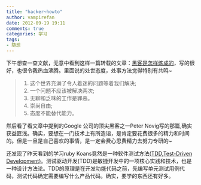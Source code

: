 ```yaml
---
title: "hacker~howto"
author: vampirefan
date: 2012-09-19 19:11
comments: true
categories: 学习
tags:
- 随想
---
```


下午想查一查文献，无意中看到这样一篇转载的文章：[黑客是怎样炼成的](http://my.oschina.net/qichang/blog?disp=2)，写的很好，也很令我热血沸腾。里面说的处世态度，处事方法觉得特别有共鸣~

<!-- more -->

> 1. 这个世界充满了令人着迷的问题等着我们解决;
> 2. 一个问题不应该被解决两次;
> 3. 无聊和乏味的工作是罪恶。
> 4. 崇尚自由;
> 5. 态度不能替代能力。

然后看了看文章中提到的Google 公司的顶尖黑客之一Peter Novig写的那篇[<Teach Yourself Programming in Ten Years>](http://wenku.baidu.com/view/72ca14d4360cba1aa811dab8.html),确实获益匪浅。确实，要想在一门技术上有所造诣，是肯定要花费很多的精力和时间的。但是一旦是自己喜欢的事情，是一定会费心思费精力去努力专研的~

还发现了昨天看到的学习ruby Koans竟然是一种软件测试方法[(TDD,Test-Driven Development)](http://baike.baidu.com/view/184088.htm)。测试驱动开发(TDD)是敏捷开发中的一项核心实践和技术，也是一种设计方法论。TDD的原理是在开发功能代码之前，先编写单元测试用例代码，测试代码确定需要编写什么产品代码。确实，要学的东西还有好多。

